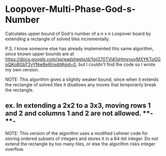 # Loopover-Multi-Phase-God-s-Number
Calculates upper bound of God's number of a n x n Loopover board by extending a rectangle of solved tiles incrementally.

P.S. I know someone else has already implemented this same algorithm, since known upper bounds are at https://docs.google.com/spreadsheets/d/1gij270TVlA1sHmvvuyMXYKToGGpQKoBGbT2yYNwBe6I/edit#gid=0, but I couldn't find the code so I wrote my own version.

NOTE:
This algorithm gives a slightly weaker bound, since when it extends the rectangle of solved tiles it disallows any moves that temporarily break the rectangle.

ex. In extending a 2x2 to a 3x3, moving rows 1 and 2 and columns 1 and 2 are not allowed.
**-
**-
---

NOTE:
This version of the algorithm uses a modified Lehmer code for storing ordered subsets of integers and stores it in a 64-bit integer. Do not extend the rectangle by too many tiles, or else the algorithm risks integer overflow.
